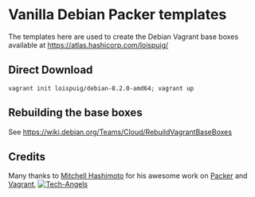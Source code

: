 # Vanilla Debian Packer templates

The templates here are used to create the Debian Vagrant base boxes available at 
https://atlas.hashicorp.com/loispuig/

## Direct Download

	vagrant init loispuig/debian-8.2.0-amd64; vagrant up

## Rebuilding the base boxes
See https://wiki.debian.org/Teams/Cloud/RebuildVagrantBaseBoxes

## Credits

  Many thanks to [Mitchell Hashimoto](https://github.com/mitchellh/) for his awesome work on [Packer](https://github.com/mitchellh/packer) and [Vagrant](https://github.com/mitchellh/vagrant), [![Tech-Angels](http://media.tumblr.com/tumblr_m5ay3bQiER1qa44ov.png)](http://www.tech-angels.com)

  
